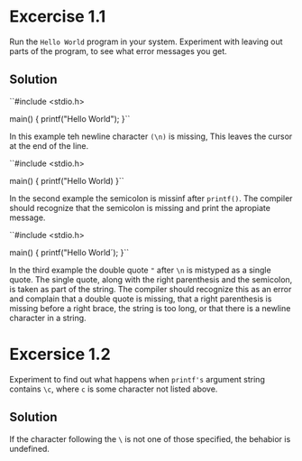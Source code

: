 # Excercise 1.1

Run the ``Hello World`` program in your system. Experiment with leaving out parts of the program, to see what error messages you get.

## Solution

``#include <stdio.h>

main()
{
  printf("Hello World");
}``

In this example teh newline character `(\n)` is missing, This leaves the cursor at the end of the line.

``#include <stdio.h>

main()
{
  printf("Hello World)
}``

In the second example the semicolon is missinf after ``printf()``. The compiler should recognize that the semicolon is missing and print the apropiate message.

``#include <stdio.h>

main()
{
  printf("Hello World´);
}``

In the third example the double quote `"` after `\n` is mistyped as a single quote. The single quote, along with the right parenthesis and the semicolon, is taken as part of the string. The compiler should recognize  this as an error and complain that a double quote is missing, that a right parenthesis is missing before a right brace, the string is too long, or that there is a newline character in a string.

# Excersice 1.2

Experiment to find out what happens when ``printf's`` argument string contains `\c`, where `c` is some character not listed above. 

## Solution

If the character following the `\` is not one of those specified, the behabior is undefined.
